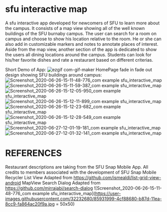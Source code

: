 # sfu interactive map
A sfu interactive app developed for newcomers of SFU to learn more about the campus. It consists of a map view showing all of the well known buildings of the SFU burnaby campus. The user can search for a room on campus and choose to show his location relative to the room. He or she can also add in customizable markers and notes to annotate places of interest. Aside from the map view, another section of the app is dedicated to show the users all dining locations around the campus. Students can look for his/her favorite dishes and rate a restaurant based on different criterias.

Short Demo of App:
![ezgif com-gif-maker](https://user-images.githubusercontent.com/32232680/85930172-056afe00-b86f-11ea-9b63-3415220c92d5.gif)
HomePage fade in fade out design showing SFU buildings around campus:
![Screenshot_2020-06-26-15-11-48-776_com example sfu_interactive_map](https://user-images.githubusercontent.com/32232680/85930192-43682200-b86f-11ea-8220-3c82b2c6e30c.jpg)
![Screenshot_2020-06-26-15-11-59-387_com example sfu_interactive_map](https://user-images.githubusercontent.com/32232680/85930194-46fba900-b86f-11ea-9252-f7a4a1c2a815.jpg)
![Screenshot_2020-06-26-15-12-05-950_com example sfu_interactive_map](https://user-images.githubusercontent.com/32232680/85930196-495e0300-b86f-11ea-859a-5bf55970ad0d.jpg)
![Screenshot_2020-06-26-15-12-11-899_com example sfu_interactive_map](https://user-images.githubusercontent.com/32232680/85930198-4b27c680-b86f-11ea-9cea-e04440ebcdb7.jpg)
![Screenshot_2020-06-26-15-12-23-682_com example sfu_interactive_map](https://user-images.githubusercontent.com/32232680/85930199-4bc05d00-b86f-11ea-9ab5-268c21388f69.jpg)
![Screenshot_2020-06-26-15-12-28-549_com example sfu_interactive_map](https://user-images.githubusercontent.com/32232680/85930200-4c58f380-b86f-11ea-8713-aa20fef2c3fd.jpg)
![Screenshot_2020-06-27-12-01-19-181_com example sfu_interactive_map](https://user-images.githubusercontent.com/32232680/85930201-4d8a2080-b86f-11ea-91ae-16dc41673f75.jpg)
![Screenshot_2020-06-27-12-01-32-141_com example sfu_interactive_map](https://user-images.githubusercontent.com/32232680/85930202-4e22b700-b86f-11ea-8e18-757654fc3911.jpg)

# REFERENCES

Restaurant descriptions are taking from the SFU Snap Mobile App. All credits to members associated with the development of SFU Snap Mobile
Recycler List View Adapted from https://github.com/ismealdi/list-grid-view-android
MapView Search Dialog Adapted from https://github.com/mirrajabi/search-dialog
![Screenshot_2020-06-26-15-11-48-776_com example sfu_interactive_map](https://user-images.githubusercontent.com/32232680/85931999-4cf88680-b87d-11ea-8cc9-fa864ac20f9a.jpg = 50x50)

